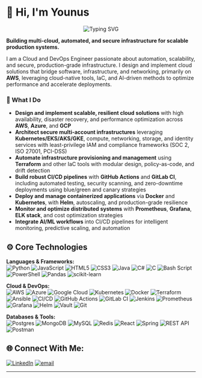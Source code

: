 # 👋 Hi, I'm Younus

<p align="center">
  <img src="https://readme-typing-svg.herokuapp.com?font=Fira+Code&weight=600&size=28&pause=1000&color=0969DA&center=true&vCenter=true&width=600&lines=Cloud+Engineer;DevOps+Engineer;Cloud+Solutions+Design;Platform+%26+Automation+Engineer;Cloud+Security+%26+Compliance;AI-Driven+Cloud+Solutions" alt="Typing SVG"/>
</p>


**Building multi-cloud, automated, and secure infrastructure for scalable production systems.**

I am a Cloud and DevOps Engineer passionate about automation, scalability, and secure, production-grade infrastructure. I design and implement cloud solutions that bridge software, infrastructure, and networking, primarily on **AWS**, leveraging cloud-native tools, IaC, and AI-driven methods to optimize performance and accelerate deployments.

### 🔧 What I Do

- **Design and implement scalable, resilient cloud solutions** with high availability, disaster recovery, and performance optimization across **AWS**, **Azure**, and **GCP**  
- **Architect secure multi-account infrastructures** leveraging **Kubernetes/EKS/AKS/GKE**, compute, networking, storage, and identity services with least-privilege IAM and compliance frameworks (SOC 2, ISO 27001, PCI-DSS)  
- **Automate infrastructure provisioning and management** using **Terraform** and other IaC tools with modular design, policy-as-code, and drift detection  
- **Build robust CI/CD pipelines** with **GitHub Actions** and **GitLab CI**, including automated testing, security scanning, and zero-downtime deployments using blue/green and canary strategies  
- **Deploy and manage containerized applications** via **Docker** and **Kubernetes**, with **Helm**, autoscaling, and production-grade resilience  
- **Monitor and optimize distributed systems** with **Prometheus**, **Grafana**, **ELK stack**, and cost optimization strategies  
- **Integrate AI/ML workflows** into CI/CD pipelines for intelligent monitoring, predictive scaling, and automation


## ⚙️ Core Technologies

**Languages & Frameworks:**  
![Python](https://img.shields.io/badge/python-3670A0?style=for-the-badge&logo=python&logoColor=ffdd54) ![JavaScript](https://img.shields.io/badge/javascript-%23323330.svg?style=for-the-badge&logo=javascript&logoColor=%23F7DF1E) ![HTML5](https://img.shields.io/badge/html5-%23E34F26.svg?style=for-the-badge&logo=html5&logoColor=white) ![CSS3](https://img.shields.io/badge/css3-%231572B6.svg?style=for-the-badge&logo=css3&logoColor=white) ![Java](https://img.shields.io/badge/java-%23ED8B00.svg?style=for-the-badge&logo=openjdk&logoColor=white) ![C#](https://img.shields.io/badge/c%23-%23239120.svg?style=for-the-badge&logo=csharp&logoColor=white) ![C](https://img.shields.io/badge/c-%2300599C.svg?style=for-the-badge&logoColor=white) ![Bash Script](https://img.shields.io/badge/bash_script-%23121011.svg?style=for-the-badge&logo=gnu-bash&logoColor=white) ![PowerShell](https://img.shields.io/badge/PowerShell-%235391FE.svg?style=for-the-badge&logo=powershell&logoColor=white) ![Pandas](https://img.shields.io/badge/pandas-%23150458.svg?style=for-the-badge&logo=pandas&logoColor=white) ![scikit-learn](https://img.shields.io/badge/scikit--learn-%23F7931E.svg?style=for-the-badge&logo=scikit-learn&logoColor=white)

**Cloud & DevOps:**  
![AWS](https://img.shields.io/badge/AWS-%23FF9900.svg?style=for-the-badge&logo=amazon-aws&logoColor=white) ![Azure](https://img.shields.io/badge/Azure-%230078D4.svg?style=for-the-badge&logo=microsoftazure&logoColor=white) ![Google Cloud](https://img.shields.io/badge/GoogleCloud-%234285F4.svg?style=for-the-badge&logo=google-cloud&logoColor=white) ![Kubernetes](https://img.shields.io/badge/kubernetes-%23326ce5.svg?style=for-the-badge&logo=kubernetes&logoColor=white) ![Docker](https://img.shields.io/badge/docker-%230db7ed.svg?style=for-the-badge&logo=docker&logoColor=white) ![Terraform](https://img.shields.io/badge/terraform-%235835CC.svg?style=for-the-badge&logo=terraform&logoColor=white) ![Ansible](https://img.shields.io/badge/ansible-%231A1918.svg?style=for-the-badge&logo=ansible&logoColor=white) ![CI/CD](https://img.shields.io/badge/CI%2FCD-4285F4?style=for-the-badge&logo=gitlab&logoColor=white) ![GitHub Actions](https://img.shields.io/badge/github%20actions-%232671E5.svg?style=for-the-badge&logo=githubactions&logoColor=white) ![GitLab CI](https://img.shields.io/badge/gitlab%20ci-%23181717.svg?style=for-the-badge&logo=gitlab&logoColor=white) ![Jenkins](https://img.shields.io/badge/jenkins-%232C5263.svg?style=for-the-badge&logo=jenkins&logoColor=white) ![Prometheus](https://img.shields.io/badge/Prometheus-E6522C?style=for-the-badge&logo=Prometheus&logoColor=white) ![Grafana](https://img.shields.io/badge/grafana-%23F46800.svg?style=for-the-badge&logo=grafana&logoColor=white) ![Helm](https://img.shields.io/badge/Helm-0F1689?style=for-the-badge&logo=Helm&logoColor=white) ![Vault](https://img.shields.io/badge/vault-FFEC6E?style=for-the-badge&logo=vault&logoColor=black) ![Git](https://img.shields.io/badge/git-%23F05033.svg?style=for-the-badge&logo=git&logoColor=white)

**Databases & Tools:**  
![Postgres](https://img.shields.io/badge/postgres-%23316192.svg?style=for-the-badge&logo=postgresql&logoColor=white) ![MongoDB](https://img.shields.io/badge/MongoDB-%234ea94b.svg?style=for-the-badge&logo=mongodb&logoColor=white) ![MySQL](https://img.shields.io/badge/mysql-4479A1.svg?style=for-the-badge&logo=mysql&logoColor=white) ![Redis](https://img.shields.io/badge/redis-CC0000.svg?&style=for-the-badge&logo=redis&logoColor=white) ![React](https://img.shields.io/badge/react-%2320232a.svg?style=for-the-badge&logo=react&logoColor=%2361DAFB) ![Spring](https://img.shields.io/badge/spring-%236DB33F.svg?style=for-the-badge&logo=spring&logoColor=white) ![REST API](https://img.shields.io/badge/REST%20API-02569B?style=for-the-badge&logo=swagger&logoColor=white) ![Postman](https://img.shields.io/badge/Postman-FF6C37?style=for-the-badge&logo=postman&logoColor=white)

## 🌐 Connect With Me:
[![LinkedIn](https://img.shields.io/badge/LinkedIn-%230077B5.svg?logo=linkedin&logoColor=white)](https://linkedin.com/in/younusmashoor) [![email](https://img.shields.io/badge/Email-D14836?logo=gmail&logoColor=white)](mailto:younusmashoor@gmail.com)

---

